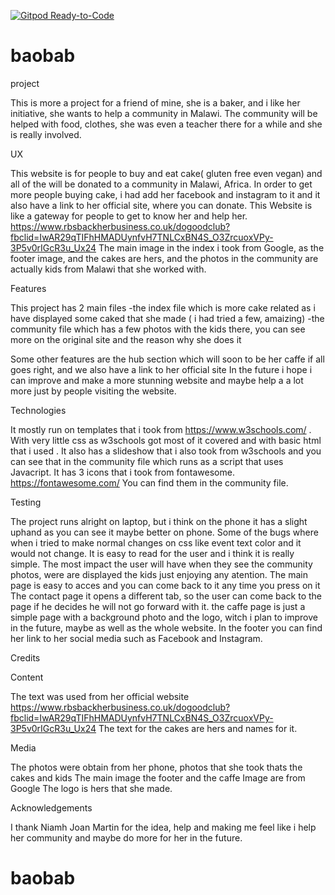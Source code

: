 [![Gitpod Ready-to-Code](https://img.shields.io/badge/Gitpod-Ready--to--Code-blue?logo=gitpod)](https://gitpod.io/#https://github.com/Johhnnnnyy202020/baobab) 

# baobab
project

This is more a project for a friend of mine, she is a baker, and i like her initiative, she wants to help a community in Malawi.
The community will be helped with food, clothes, she was even a teacher there for a while and she is really involved.

UX

This website is for people to buy and eat cake( gluten free even vegan) and all of the will be donated to a community in Malawi, Africa.
In order to get more people buying cake, i had add her facebook and instagram to it and it also have a link to her official site, where you can donate.
This Website is like a gateway for people to get to know her and help her. https://www.rbsbackherbusiness.co.uk/dogoodclub?fbclid=IwAR29qTIFhHMADUynfvH7TNLCxBN4S_O3ZrcuoxVPy-3P5v0rIGcR3u_Ux24
The main image in the index i took from Google, as the footer image, and the cakes are hers, and the photos in the community are actually kids from Malawi that she worked with.

Features

This project has 2 main files 
 -the index file which is more cake related as i have displayed some caked that she made ( i had tried a few, amaizing)
 -the community file which has a few photos with the kids there, you can see more on the original site and the reason why she does it

 Some other features are the hub section which will soon to be her caffe if all goes right, and we also have a link to her official site
 In the future i hope i can improve and make a more stunning website and maybe help a a lot more just by people visiting the website.

 Technologies

It mostly run on templates that i took from https://www.w3schools.com/ . With very little css as w3schools got most of it covered and with basic html that i used .
It also has a slideshow that i also took from w3schools and you can see that in the community file which runs as a script that uses Javacript.
It has 3 icons that i took from fontawesome. https://fontawesome.com/  You can find them in the community file.

Testing

The project runs alright on laptop, but i think on the phone it has a slight uphand as you can see it maybe better on phone.
Some of the bugs where when i tried to make normal changes on css like event text color and it would not change.
It is easy to read for the user and i think it is really simple. The most impact the user will have when they see  the community photos, were are displayed the kids just enjoying any atention.
The main page is easy to acces and you can come back to it any time you press on it
The contact page it opens a different tab, so the user can come back to the page if he decides he will not go forward with it.
the caffe page is just a simple page with a background photo and the logo, witch i plan to improve in the future, maybe as well as the whole website.
In the footer you can find her link to her social media such as Facebook and Instagram.

Credits

Content
   
The text was used from her official website https://www.rbsbackherbusiness.co.uk/dogoodclub?fbclid=IwAR29qTIFhHMADUynfvH7TNLCxBN4S_O3ZrcuoxVPy-3P5v0rIGcR3u_Ux24
The text for the cakes are hers and names for it.

Media

The photos were obtain from her phone, photos that she took thats the cakes and kids 
The main image the footer and the caffe Image are from Google
The logo is hers that she made.

Acknowledgements

I thank 
Niamh Joan Martin for the idea, help and making me feel like i help her community and maybe do more for her in the future.

# baobab
